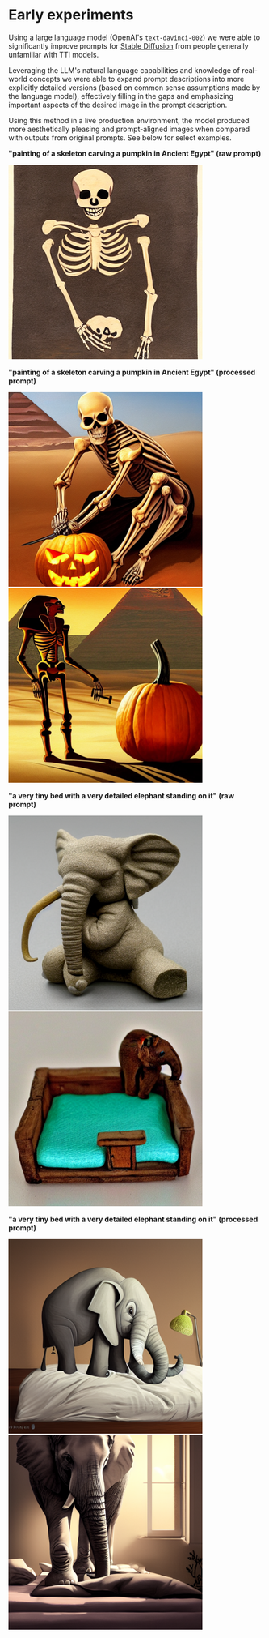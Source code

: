 # Early experiments

Using a large language model (OpenAI's `text-davinci-002`) we were able to significantly improve prompts for [Stable Diffusion](https://github.com/CompVis/stable-diffusion) from people generally unfamiliar with TTI models.

Leveraging the LLM's natural language capabilities and knowledge of real-world concepts we were able to expand prompt descriptions into more explicitly detailed versions (based on common sense assumptions made by the language model), effectively filling in the gaps and emphasizing important aspects of the desired image in the prompt description.

Using this method in a live production environment, the model produced more aesthetically pleasing and prompt-aligned images when compared with outputs from original prompts. See below for select examples.

**"painting of a skeleton carving a pumpkin in Ancient Egypt" (raw prompt)**

<img src="./images/skeleton-n1.png" width="384px" alt="painting of a skeleton carving a pumpkin in Ancient Egypt, raw prompt output" />

**"painting of a skeleton carving a pumpkin in Ancient Egypt" (processed prompt)**

<img src="./images/skeleton-p1.png" width="384px" alt="painting of a skeleton carving a pumpkin in Ancient Egypt, processed prompt output" /> <img src="./images/skeleton-p2.png" width="384px" alt="painting of a skeleton carving a pumpkin in Ancient Egypt, processed prompt output" />

**"a very tiny bed with a very detailed elephant standing on it" (raw prompt)**

<img src="./images/elephant-n1.png" width="384px" alt="a very tiny bed with a very detailed elephant standing on it, raw prompt output" /> <img src="./images/elephant-n2.png" width="384px" alt="a very tiny bed with a very detailed elephant standing on it, raw prompt output" />

**"a very tiny bed with a very detailed elephant standing on it" (processed prompt)**

<img src="./images/elephant-p1.png" width="384px" alt="a very tiny bed with a very detailed elephant standing on it, processed prompt output" /> <img src="./images/elephant-p2.png" width="384px" alt="a very tiny bed with a very detailed elephant standing on it, processed prompt output" />